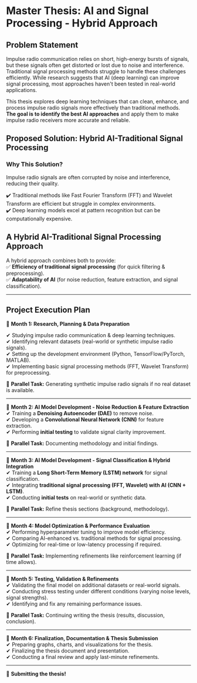 # Master Thesis: AI and Signal Processing - Hybrid Approach

## Problem Statement

Impulse radio communication relies on short, high-energy bursts of signals, but these signals often get distorted or lost due to noise and interference. Traditional signal processing methods struggle to handle these challenges efficiently. While research suggests that AI (deep learning) can improve signal processing, most approaches haven't been tested in real-world applications.

This thesis explores deep learning techniques that can clean, enhance, and process impulse radio signals more effectively than traditional methods. **The goal is to identify the best AI approaches** and apply them to make impulse radio receivers more accurate and reliable.

## Proposed Solution: Hybrid AI-Traditional Signal Processing  

### Why This Solution?  
Impulse radio signals are often corrupted by noise and interference, reducing their quality.  

✔️ Traditional methods like Fast Fourier Transform (FFT) and Wavelet Transform are efficient but struggle in complex environments.  
✔️ Deep learning models excel at pattern recognition but can be computationally expensive.  


## A Hybrid AI-Traditional Signal Processing Approach

A hybrid approach combines both to provide:  
✅ **Efficiency of traditional signal processing** (for quick filtering & preprocessing).  
✅ **Adaptability of AI** (for noise reduction, feature extraction, and signal classification).  

---

## **Project Execution Plan**

📌 **Month 1: Research, Planning & Data Preparation**  

✔ Studying impulse radio communication & deep learning techniques.  
✔ Identifying relevant datasets (real-world or synthetic impulse radio signals).  
✔ Setting up the development environment (Python, TensorFlow/PyTorch, MATLAB).  
✔ Implementing basic signal processing methods (FFT, Wavelet Transform) for preprocessing.  

🔄 **Parallel Task:** Generating synthetic impulse radio signals if no real dataset is available.  

---

📌 **Month 2: AI Model Development - Noise Reduction & Feature Extraction**  
✔ Training a **Denoising Autoencoder (DAE)** to remove noise.  
✔ Developing a **Convolutional Neural Network (CNN)** for feature extraction.  
✔ Performing **initial testing** to validate signal clarity improvement.  

🔄 **Parallel Task:** Documenting methodology and initial findings.  

---

📌 **Month 3: AI Model Development - Signal Classification & Hybrid Integration**  
✔ Training a **Long Short-Term Memory (LSTM) network** for signal classification.  
✔ Integrating **traditional signal processing (FFT, Wavelet) with AI (CNN + LSTM)**.  
✔ Conducting **initial tests** on real-world or synthetic data.  

🔄 **Parallel Task:** Refine thesis sections (background, methodology).  

---

📌 **Month 4: Model Optimization & Performance Evaluation**  
✔ Performing hyperparameter tuning to improve model efficiency.  
✔ Comparing AI-enhanced vs. traditional methods for signal processing.  
✔ Optimizing for real-time or low-latency processing if required.  

🔄 **Parallel Task:** Implementing refinements like reinforcement learning (if time allows).  

---

📌 **Month 5: Testing, Validation & Refinements**  
✔ Validating the final model on additional datasets or real-world signals.  
✔ Conducting stress testing under different conditions (varying noise levels, signal strengths).  
✔ Identifying and fix any remaining performance issues.  

🔄 **Parallel Task:** Continuing writing the thesis (results, discussion, conclusion).

---

📌 **Month 6: Finalization, Documentation & Thesis Submission**  
✔ Preparing graphs, charts, and visualizations for the thesis.  
✔ Finalizing the thesis document and presentation.  
✔ Conducting a final review and apply last-minute refinements.  

---

 🎉 **Submitting the thesis!**

